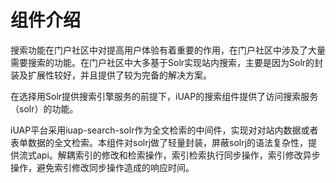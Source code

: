 ﻿# 组件介绍 #
搜索功能在门户社区中对提高用户体验有着重要的作用，在门户社区中涉及了大量需要搜索的功能。在门户社区中大多基于Solr实现站内搜索，主要是因为Solr的封装及扩展性较好，并且提供了较为完备的解决方案。

在选择用Solr提供搜索引擎服务的前提下，iUAP的搜索组件提供了访问搜索服务（solr）的功能。

iUAP平台采用iuap-search-solr作为全文检索的中间件，实现对对站内数据或者表单数据的全文检索。本组件对solrj做了轻量封装，屏蔽solrj的语法复杂性，提供流式api。解耦索引的修改和检索操作，索引检索执行同步操作，索引修改异步操作，避免索引修改同步操作造成的响应时间。

